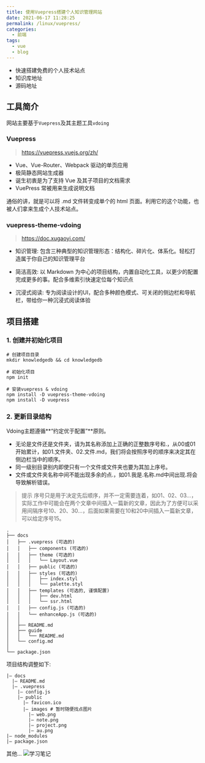 ```yaml
---
title: 使用Vuepress搭建个人知识管理网站
date: 2021-06-17 11:28:25
permalink: /linux/vuepress/
categories:
  - 前端
tags: 
  - vue
  - blog
---
```

- 快速搭建免费的个人技术站点
- 知识库地址
- 源码地址

## 工具简介

网站主要基于`Vuepress`及其主题工具`vdoing`

### Vuepress

>https://vuepress.vuejs.org/zh/

- Vue、Vue-Router、Webpack 驱动的单页应用
- 极简静态网站生成器
- 诞生初衷是为了支持 Vue 及其子项目的文档需求
- VuePress 常被用来生成说明文档

通俗的讲，就是可以将 .md 文件转变成单个的 html 页面。利用它的这个功能，也被人们拿来生成个人技术站点。

 ### vuepress-theme-vdoing

> https://doc.xugaoyi.com/

- 知识管理: 包含三种典型的知识管理形态：结构化、碎片化、体系化。轻松打造属于你自己的知识管理平台

- 简洁高效: 以 Markdown 为中心的项目结构，内置自动化工具，以更少的配置完成更多的事。配合多维索引快速定位每个知识点
- 沉浸式阅读: 专为阅读设计的UI，配合多种颜色模式、可关闭的侧边栏和导航栏，带给你一种沉浸式阅读体验



## 项目搭建

### 1. 创建并初始化项目

```shell
# 创建项目目录
mkdir knowledgedb && cd knowledgedb

# 初始化项目
npm init

# 安装vuepress & vdoing
npm install -D vuepress-theme-vdoing
npm install -D vuepress
```


### 2. 更新目录结构

Vdoing主题遵循**“约定优于配置”**原则。

- 无论是文件还是文件夹，请为其名称添加上正确的正整数序号和.，从00或01开始累计，如01.文件夹、02.文件.md，我们将会按照序号的顺序来决定其在侧边栏当中的顺序。
- 同一级别目录别内即使只有一个文件或文件夹也要为其加上序号。
- 文件或文件夹名称中间不能出现多余的点.，如01.我是.名称.md中间出现.将会导致解析错误。

> 提示
> 序号只是用于决定先后顺序，并不一定需要连着，如01、02、03...，实际工作中可能会在两个文章中间插入一篇新的文章，因此为了方便可以采用间隔序号10、20、30...，后面如果需要在10和20中间插入一篇新文章，可以给定序号15。


```shell
.
├── docs
│   ├── .vuepress (可选的)
│   │   ├── components (可选的)
│   │   ├── theme (可选的)
│   │   │   └── Layout.vue
│   │   ├── public (可选的)
│   │   ├── styles (可选的)
│   │   │   ├── index.styl
│   │   │   └── palette.styl
│   │   ├── templates (可选的, 谨慎配置)
│   │   │   ├── dev.html
│   │   │   └── ssr.html
│   │   ├── config.js (可选的)
│   │   └── enhanceApp.js (可选的)
│   │ 
│   ├── README.md
│   ├── guide
│   │   └── README.md
│   └── config.md
│ 
└── package.json
```

项目结构调整如下:

```shell
|— docs
  |— README.md
  |— .vuepress
    |— config.js
    |— public
      |— favicon.ico
      |— images # 暂时随便找点图片
        |— web.png
        |— note.png
        |— project.png
        |— au.png
|— node_modules
|— package.json

```

其他...
![学习笔记](https://cdn.jsdelivr.net/gh/nkbaim/pics//blog/dna.png)
